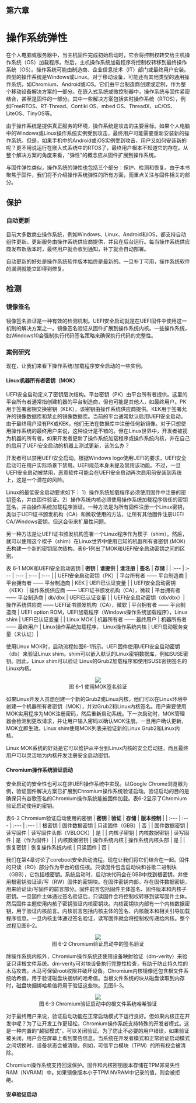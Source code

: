 ## 第六章

# 操作系统弹性

在个人电脑或服务器中，当主机固件完成初始启动时，它会将控制权转交给主机操作系统（OS）加载程序。然后，主机操作系统加载程序将控制权转移到最终操作系统（OS）。操作系统可能由制造商、企业信息技术（IT）部门或最终用户安装。典型的操作系统是Windows或Linux。对于移动设备，可能还有其他类型的通用操作系统，如Chromium、Android或iOS。它们由平台制造商创建或定制，作为整个移动设备解决方案的一部分。在嵌入式系统或微控制器中，操作系统与固件紧密结合，甚至是固件的一部分。其中一些解决方案包括实时操作系统（RTOS），例如FreeRTOS、RT-Thread、Contiki OS、mbed OS、ThreadX、uC/OS、LiteOS、TinyOS等。

由于操作系统是提供真正服务的环境，操作系统是攻击的主要目标。如果个人电脑中的Windows或Linux操作系统实例受到攻击，最终用户可能需要重新安装新的操作系统。但是，如果手机中的Android或iOS实例受到攻击，用户又如何安装新的呢？更不用说运行在嵌入式系统中的RTOS了，最终用户根本不知道它的存在。从整个解决方案的角度来看，"弹性"的概念应从固件扩展到操作系统。

与固件弹性类似，操作系统的弹性也包括三个部分：保护、检测和恢复。由于本书聚焦于固件，我们将不介绍操作系统弹性的所有方面，而重点关注与固件相关的部分。

## 保护

### 自动更新

目前大多数商业操作系统，例如Windows、Linux、Android和iOS，都支持自动组件更新。更新服务由操作系统供应商提供，并且在后台运行。每当操作系统供应商发布新版本时，最终用户就会收到通知，补丁就会自动部署。

自动更新的好处是操作系统软件版本始终是最新的。一旦补丁可用，操作系统软件的漏洞就能立即得到修复。

## 检测

### 镜像签名

镜像签名验证是一种有效的检测机制。UEFI安全启动就是在UEFI固件中使用这一机制的解决方案之一。镜像签名验证从固件扩展到操作系统内核。一些操作系统，如Windows10会强制执行代码签名策略来确保执行代码的完整性。

### 案例研究

现在，让我们来看下操作系统/加载程序安全启动的一些实例。

#### Linux机器所有者密钥（MOK）

UEFI安全启动定义了密钥层次结构。平台密钥（PK）由平台所有者提供。这里的平台所有者通常指创建机器的平台制造商，但也可能是其他人，如最终用户。PK用于签署密钥交换密钥（KEK），该密钥由操作系统供应商提供。KEK用于签署允许的镜像数据库和禁止的镜像数据库。当前的平台通常默认启用UEFI安全启动。由于最终用户没有PK或KEK，他们无法在数据库中注册任何新镜像。对于只想使用操作系统的最终用户来说，这种设计是不错的。但在Linux世界中，开发者被视为机器的所有者。如果开发者更新了操作系统加载程序或操作系统内核，并在自己的启用了UEFI安全启动的机器上测试更新，该怎么办？

开发者可以禁用UEFI安全启动。根据Windows logo使用UEFI的要求，UEFI安全启动可在用户实际场景下禁用。UEFI规范本身未提及禁用该功能。不过，一旦UEFI安全启动被禁用，恶意软件可能会在UEFI安全启动再次启用前安装到系统上，这是一个潜在的风险。

Linux的最低安全启动要求如下： 1）操作系统加载程序必须使用固件中注册的密钥签名，并由固件验证。2）操作系统内核必须使用操作系统加载程序信任的密钥签名，并由操作系统加载程序验证。一种方法是为所有固件注册一个Linux密钥，类似于UEFI证书颁发机构（CA）和微软使用的方法，让所有其他固件注册UEFI CA/Windows密钥。但这会带来扩展性问题。

另一种方法是让UEFI证书颁发机构签署一个Linux程序作为楔子（shim）。然后，就可以使用这个楔子（shim）在Linux世界中使用已知的机器所有者密钥 (MOK)去构建一个新的密钥层次结构。表6-1列出了MOK和UEFI安全启动密钥之间的区别。

表 6-1 MOK和UEFI安全启动密钥
| **密钥** | **谁提供** | **谁注册** | **签名** | **存储** |
| :--- | :--- | :--- | :--- | :--- |
| UEFI安全启动密钥（PK）| 平台所有者 —— 平台制造商 | 平台拥有者 —— 平台制造商 | KEK | UEFI已认证变量 |
| UEFI安全启动密钥（KEK）| 操作系统供应商 —— UEFI证书颁发机构（CA），微软 | 平台拥有者 —— 平台制造商 | db/dbx | UEFI已认证变量 |
| UEFI安全启动密钥（db/dbx）| 操作系统供应商 —— UEFI证书颁发机构（CA），微软 | 平台拥有者 —— 平台制造商 | UEFI option ROM，UEFI加载程序（Windows操作系统加载程序），Linux shim | UEFI已认证变量 |
| Linux MOK | 机器所有者 —— 最终用户 | 机器所有者 —— 最终用户 | Linux操作系统加载程序， Linux操作系统内核 | UEFI启动服务变量（未认证）|

使用Linux MOK时，启动流程如图6-1所示。UEFI固件使用UEFI安全启动密钥（db）来验证Linux shim。shim可以嵌入默认的Linux密钥数据库，例如SUSE密钥。因此，Linux shim可以验证 Linux的Grub2加载程序和使用SUSE密钥签名的Linux内核。

<div align=center><img src=Figures/Chapter-6-Screenshot/Figure-6-1.jpg></img></div>
<div align=center>图 6-1 使用MOK签名验证</div>

如果Linux开发人员想创建一个新的Grub2或Linux内核，他们可以在Linux环境中创建一个机器所有者密钥（MOK），并对Grub2和Linux内核签名。用户需要使用MOK实用程序为MOK注册密码，然后重新启动系统。下一次启动时，MOK管理器会检测到更改请求，并让用户输入密码以确认MOK注册。一旦用户确认更新，MOK立即生效。Linux shim使用MOK列表来验证新的Linux Grub2和Linux内核。

Linux MOK系统的好处是它可以维护从平台到Linux内核的安全启动链，而且最终用户可以灵活地为内核开发注册安全启动密钥。

#### Chromium操作系统验证启动

安全启动的安全性也可以在非UEFI操作系统中实现。以Google Chrome浏览器为例，验证固件解决方案已扩展到Chromium操作系统验证启动。验证启动的目的是确保只有谷歌签名的Chromium操作系统能被固件加载。表6-2显示了Chromium验证启动使用的密钥。

表6-2 Chromium验证启动使用的密钥
| **密钥** | **验证** | **存储** | **版本控制** |
| :--- | :--- | :--- | :--- |
| 根密钥 | 固件数据密钥 | 只读固件（GBB）| 否 |
| 固件数据密钥 | 读写固件 | 读写固件头部（VBLOCK）| 是 |
| 内核子密钥 | 内核数据密钥 | 读写固件 | 是（作为固件）|
| 内核数据密钥 | 操作系统内核 | 操作系统内核头部 | 是 |
| 恢复密钥 | 恢复操作系统内核 | 只读固件 | 否 |

我们在第4章讨论了coreboot安全启动流程。现在让我们将它们结合在一起。固件的只读（RO）部分作为平台的信任根。只读固件包含启动块和谷歌二进制块（GBB），它包括根密钥。系统启动时，启动块代码会在GBB中找到根密钥，并使用根密钥验证读/写（RW）固件的密钥块。在固件密钥内部，存在固件数据密钥，用来验证读/写固件的前言部分。固件前言包括固件主体签名、固件版本和内核子密钥。一旦固件主体通过签名验证后，只读固件会将控制权转移到读写固件主体。然后固件主题使用内核子密钥验证内核密钥块。内核密钥块内部有一个内核数据密钥，用于验证内核前言。内核前言包括内核主体的签名、内核版本和相关引导加载程序信息。一旦内核主体通过签名验证，读写固件就会将控制权传递给内核。整个过程见图6-2。

<div align=center><img src=Figures/Chapter-6-Screenshot/Figure-6-2.jpg></img></div>
<div align=center>图 6-2 Chromium验证启动中的签名验证</div>

除操作系统内核外，Chromium操作系统还使用设备映射验证（dm-verity）来验证只读根文件系统。dm-verity可对块设备执行完整性检查，有助于防止持久性的木马攻击。木马可保留root权限并破坏设备。Chromium内核镜像还包含根文件系统哈希值，用于验证磁盘块捆绑的哈希值。当根文件系统的块从磁盘读取到内存时，磁盘块捆绑哈希值将用于验证这些块。见图6-3。

<div align=center><img src=Figures/Chapter-6-Screenshot/Figure-6-3.jpg></img></div>
<div align=center>图 6-3 Chromium验证启动中的根文件系统哈希验证</div>

对于最终用户来说，验证启动功能在正常启动模式下运行良好。但如果内核正在开发中呢？为了让开发工作更轻松，Chromium操作系统支持特殊的开发者模式。这是一种内置的“越狱模式”，可以关闭验证。为了防止不必要的用户错误，如果验证被关闭，用户会在屏幕上看到警告信息。当系统在开发者模式和正常验证启动模式之间切换时，设备状态会被清除。例如，可信平台模块（TPM）的所有权会被清除。

Chromium操作系统支持回滚保护。固件和内核密钥版本存储在TPM非易失性RAM（NVRAM）中。如果镜像版本小于TPM NVRAM中记录的值，则会被拒绝。

#### 安卓验证启动
